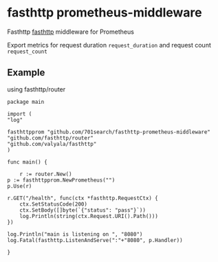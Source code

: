 # fasthttp prometheus-middleware
Fasthttp [fasthttp](https://github.com/valyala/fasthttp) middleware for Prometheus

Export metrics for request duration ```request_duration``` and request count ```request_count```

## Example 
using fasthttp/router

    package main

    import (
	"log"

	fasthttpprom "github.com/701search/fasthttp-prometheus-middleware"
	"github.com/fasthttp/router"
	"github.com/valyala/fasthttp"
	)

    func main() {

     	r := router.New()
	p := fasthttpprom.NewPrometheus("")
	p.Use(r)

	r.GET("/health", func(ctx *fasthttp.RequestCtx) {
		ctx.SetStatusCode(200)
		ctx.SetBody([]byte(`{"status": "pass"}`))
		log.Println(string(ctx.Request.URI().Path()))
	})

	log.Println("main is listening on ", "8080")
	log.Fatal(fasthttp.ListenAndServe(":"+"8080", p.Handler))
	
    }
